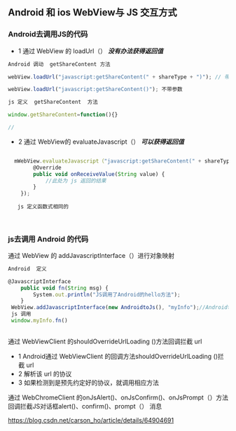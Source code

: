 ##  Android 和 ios   WebView与 JS 交互方式

### Android去调用JS的代码

* 1 通过 WebView 的 loadUrl（）   ***没有办法获得返回值***

```js
Android 调动  getShareContent 方法

webView.loadUrl("javascript:getShareContent(" + shareType + ")"); // 带参数

webView.loadUrl("javascript:getShareContent()"); 不带参数

js 定义  getShareContent  方法

window.getShareContent=function(){}

// 
```
* 2  通过 WebView的 evaluateJavascript（）  ***可以获得返回值***

```js 

  mWebView.evaluateJavascript（"javascript:getShareContent(" + shareType + ")", new ValueCallback<String>() {
        @Override
        public void onReceiveValue(String value) {
            //此处为 js 返回的结果
        }
    });
    
   js 定义函数式相同的
   
    
```


### js去调用 Android 的代码



通过 WebView 的 addJavascriptInterface（）进行对象映射
```js
Android  定义

@JavascriptInterface
    public void fn(String msg) {
        System.out.println("JS调用了Android的hello方法");
    }
 WebView.addJavascriptInterface(new AndroidtoJs(), "myInfo");//AndroidtoJS类对象映射到window的myInfo对象
 js 调用  
 window.myInfo.fn()
 
```


通过 WebViewClient 的shouldOverrideUrlLoading ()方法回调拦截 url

*  1 Android通过 WebViewClient 的回调方法shouldOverrideUrlLoading ()拦截 url
*  2 解析该 url 的协议
*  3 如果检测到是预先约定好的协议，就调用相应方法



通过 WebChromeClient 的onJsAlert()、onJsConfirm()、onJsPrompt（）方法回调拦截JS对话框alert()、confirm()、prompt（） 消息


https://blog.csdn.net/carson_ho/article/details/64904691

